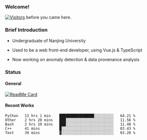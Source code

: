 ### Welcome!

[![Visitors](https://visitor-badge.laobi.icu/badge?page_id=HermitSun.HermitSun)]() before you came here.

### Brief Introduction

- Undergraduate of Nanjing University

- Used to be a web front-end developer, using Vue.js & TypeScript

- Now working on anomaly detection & data provenance analysis

### Status

#### General

[![ReadMe Card](https://github-readme-stats.hermitsun.vercel.app/api?username=HermitSun&count_private=true&show_icons=true)]()

#### Recent Works

<!--START_SECTION:waka-->
```text
Python   13 hrs 1 min    ████████████████░░░░░░░░░   64.21 % 
Other    2 hrs 20 mins   ███░░░░░░░░░░░░░░░░░░░░░░   11.56 % 
Bash     2 hrs 19 mins   ███░░░░░░░░░░░░░░░░░░░░░░   11.48 % 
C++      41 mins         █░░░░░░░░░░░░░░░░░░░░░░░░   03.43 % 
Text     39 mins         ▓░░░░░░░░░░░░░░░░░░░░░░░░   03.28 % 
```
<!--END_SECTION:waka-->
